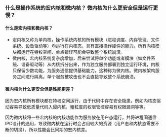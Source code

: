 ### 什么是操作系统的宏内核和微内核？ 微内核为什么更安全但是运行更慢？

#### 什么是宏内核和微内核？

- 宏内核又称为单内核，操作系统内核的所有模块（进程调度、内存管理、文件系统、设备驱动等）均运行在内核态，具有直接操作硬件的能力。所有内核模块都运行在特权空间，单点错误可能会导致整个系统崩溃。
- 微内核，宏内核系统复杂度增加，后来尝试将单个功能或者模块（如文件系统、设备驱动等）从内核拆分出来，作为独立服务部署到独立运行环境，内核只保留少数功能，为服务通信提供基础能力，这种称为微内核。微内核架构服务之间进行隔离，单个服务被攻击也不会直接导致整个系统崩溃。

#### 微内核为什么更安全但是性能更差？

因为宏内核所有模块都在特权空间运行，由于代码中存在安全隐患，例如内核态驱动容易导致低质量代码入侵内核，粗粒度的权限管控容易有权限漏洞等等。

因为微内核将一些宏内核的内核功能作为服务放在用户态运行，并将进程间通信IPC设计的通用，导致微内核在运行时会占用较大的资源（用户态和内核态需要不断的切换），所以性能会比同期的宏内核差。